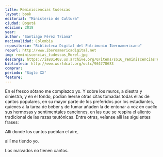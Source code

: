 ```yaml
---
title: Reminiscencias tudescas
layout: book
editorial: "Ministerio de Cultura"
ciudad: Bogotá 
edicion: 2018
year: 
author: "Santiago Pérez Triana"
nacionalidad: Colombia
repositorio: "Biblioteca Digital del Patrimonio Iberoamericano"
repurl: http://www.iberoamericadigital.net
img: reminiscencias_tudescas_Morel.jpg
descarga: https://ia801408.us.archive.org/0/items/so16_reminiscenciasTudescas/so16_reminiscenciasTudescas.pdf
biblioteca: http://www.worldcat.org/oclc/964778683
comprar: 
periodo: "Siglo XX"
feature: 
---
```

 
En el fresco sótano me complazco yo. Y sobre los muros, a diestra y siniestra, y en el fondo, podían leerse otras citas tomadas todas ellas de cantos populares, en su mayor parte de los preferidos por los estudiantes, quienes a la tarea de beber y de fumar añaden la de entonar a voz en cuello sus hermosas y sentimentales canciones, en las que se respira el aliento tradicional de las razas teutónicas. 
Entre otras, veíanse allí las siguientes frases: 
 
Allí donde los cantos pueblan el aire, 
 
allí me tiendo yo. 
 
Los malvados no tienen cantos.
